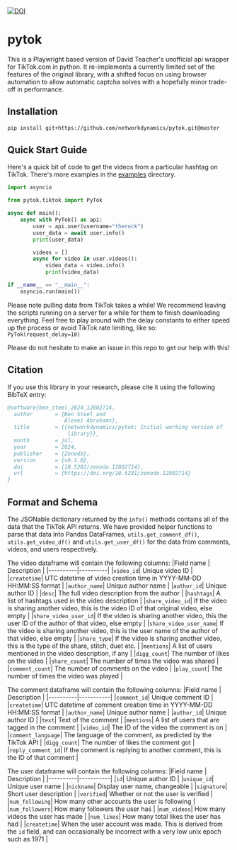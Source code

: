 
[![DOI](https://zenodo.org/badge/555492190.svg)](https://zenodo.org/doi/10.5281/zenodo.12802713)

# pytok

This is a Playwright based version of David Teacher's unofficial api wrapper for TikTok.com in python. It re-implements a currently limited set of the features of the original library, with a shifted focus on using browser automation to allow automatic captcha solves with a hopefully minor trade-off in performance.

## Installation

```bash
pip install git+https://github.com/networkdynamics/pytok.git@master
```

## Quick Start Guide

Here's a quick bit of code to get the videos from a particular hashtag on TikTok. There's more examples in the [examples](https://github.com/networkdynamics/pytok/tree/master/examples) directory.

```py
import asyncio

from pytok.tiktok import PyTok

async def main():
    async with PyTok() as api:
        user = api.user(username="therock")
        user_data = await user.info()
        print(user_data)

        videos = []
        async for video in user.videos():
            video_data = video.info()
            print(video_data)

if __name__ == "__main__":
    asyncio.run(main())
```


Please note pulling data from TikTok takes a while! We recommend leaving the scripts running on a server for a while for them to finish downloading everything. Feel free to play around with the delay constants to either speed up the process or avoid TikTok rate limiting, like so: `PyTok(request_delay=10)`

Please do not hesitate to make an issue in this repo to get our help with this!

## Citation

If you use this library in your research, please cite it using the following BibTeX entry:

```bibtex
@software{ben_steel_2024_12802714,
  author       = {Ben Steel and
                  Alexei Abrahams},
  title        = {{networkdynamics/pytok: Initial working version of 
                   library}},
  month        = jul,
  year         = 2024,
  publisher    = {Zenodo},
  version      = {v0.1.0},
  doi          = {10.5281/zenodo.12802714},
  url          = {https://doi.org/10.5281/zenodo.12802714}
}
```

## Format and Schema

The JSONable dictionary returned by the `info()` methods contains all of the data that the TikTok API returns. We have provided helper functions to parse that data into Pandas DataFrames, `utils.get_comment_df()`, `utils.get_video_df()` and `utils.get_user_df()` for the data from comments, videos, and users respectively.

The video dataframe will contain the following columns:
|Field name | Description |
|----------|----------|
|`video_id`| Unique video ID |
|`createtime`| UTC datetime of video creation time in YYYY-MM-DD HH:MM:SS format |
|`author_name`| Unique author name |
|`author_id`| Unique author ID |
|`desc`| The full video description from the author |
|`hashtags`| A list of hashtags used in the video description |
|`share_video_id`| If the video is sharing another video, this is the video ID of that original video, else empty |
|`share_video_user_id`| If the video is sharing another video, this the user ID of the author of that video, else empty |
|`share_video_user_name`| If the video is sharing another video, this is the user name of the author of that video, else empty |
|`share_type`| If the video is sharing another video, this is the type of the share, stitch, duet etc. |
|`mentions`| A list of users mentioned in the video description, if any |
|`digg_count`| The number of likes on the video |
|`share_count`| The number of times the video was shared |
|`comment_count`| The number of comments on the video |
|`play_count`| The number of times the video was played |

The comment dataframe will contain the following columns:
|Field name | Description |
|----------|-----------|
|`comment_id`| Unique comment ID |
|`createtime`| UTC datetime of comment creation time in YYYY-MM-DD HH:MM:SS format |
|`author_name`| Unique author name |
|`author_id`| Unique author ID |
|`text`| Text of the comment |
|`mentions`| A list of users that are tagged in the comment |
|`video_id`| The ID of the video the comment is on |
|`comment_language`| The language of the comment, as predicted by the TikTok API |
|`digg_count`| The number of likes the comment got |
|`reply_comment_id`| If the comment is replying to another comment, this is the ID of that comment |

The user dataframe will contain the following columns:
|Field name | Description |
|----------|-----------|
|`id`| Unique author ID |
|`unique_id`| Unique user name |
|`nickname`| Display user name, changeable |
|`signature`| Short user description |
|`verified`| Whether or not the user is verified |
|`num_following`| How many other accounts the user is following |
|`num_followers`| How many followers the user has |
|`num_videos`| How many videos the user has made |
|`num_likes`| How many total likes the user has had |
|`createtime`| When the user account was made. This is derived from the `id` field, and can occasionally be incorrect with a very low unix epoch such as 1971 |

